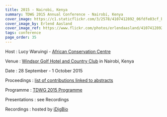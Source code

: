 ```yaml
---
title: 2015 - Nairobi, Kenya
summary: TDWG 2015 Annual Conference - Nairobi, Kenya
cover_image: https://c1.staticflickr.com/3/2578/4107412892_06fdfe03cf_b.jpg
cover_image_by: Erlend Aasland
cover_image_ref: https://www.flickr.com/photos/erlendaasland/4107412892
tags: conference
page_order: 35
---
```


Host
: Lucy Waruingi - [African Conservation Centre](http://www.accafrica.org/)

Venue
: [Windsor Golf Hotel and Country Club](http://www.windsorgolfresort.com/) in Nairobi, Kenya

Date
: 28 September - 1 October 2015

Proceedings
: [list of contributions linked to abstracts](https://mbgocs.mobot.org/index.php/tdwg/2015/schedConf/presentations)

Programme
: [TDWG 2015 Programme](https://static.tdwg.org/conferences/2015/tdwg_2015_programme.pdf)

Presentations
: see Recordings

Recordings
: hosted by [iDigBio](https://www.idigbio.org/wiki/index.php/TDWG_2015_Annual_Conference)

